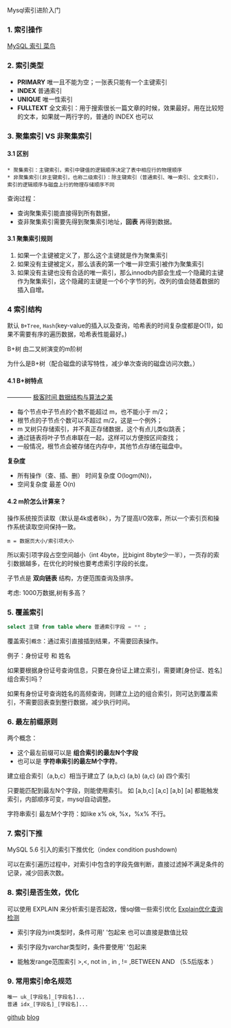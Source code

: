 Mysql索引进阶入门
### 1. 索引操作
[MySQL 索引 菜鸟](https://www.runoob.com/mysql/mysql-index.html)

### 2. 索引类型

* **PRIMARY**
    唯一且不能为空；一张表只能有一个主键索引  
* **INDEX**
		普通索引
* **UNIQUE**
		唯一性索引
* **FULLTEXT**
		全文索引：用于搜索很长一篇文章的时候，效果最好。用在比较短的文本，如果就一两行字的，普通的 INDEX 也可以

### 3. 聚集索引 VS 非聚集索引

#### 3.1 区别
	* 聚集索引：主键索引，索引中键值的逻辑顺序决定了表中相应行的物理顺序
	* 非聚集索引(非主键索引，也称二级索引)：除主键索引（普通索引、唯一索引、全文索引），索引的逻辑顺序与磁盘上行的物理存储顺序不同

  查询过程：
  * 查询聚集索引能直接得到所有数据，
  * 查非聚集索引需要先得到聚集索引地址，**回表** 再得到数据。

#### 3.1 聚集索引规则
  1. 如果一个主键被定义了，那么这个主键就是作为聚集索引
  2. 如果没有主键被定义，那么该表的第一个唯一非空索引被作为聚集索引
  3. 如果没有主键也没有合适的唯一索引，那么innodb内部会生成一个隐藏的主键作为聚集索引，这个隐藏的主键是一个6个字节的列，改列的值会随着数据的插入自增。

### 4 索引结构
  默认 ```B+Tree```, ```Hash```(key-value的插入以及查询，哈希表的时间复杂度都是O(1)，如果不需要有序的遍历数据，哈希表性能最好。)

  B+树 由二叉树演变的m阶树

  为什么是B+树（配合磁盘的读写特性，减少单次查询的磁盘访问次数。）

#### 4.1 B+树特点
  ———— [极客时间 数据结构与算法之美](https://time.geekbang.org/column/article/77830)
  * 每个节点中子节点的个数不能超过 m，也不能小于 m/2；
  * 根节点的子节点个数可以不超过 m/2，这是一个例外；
  * m 叉树只存储索引，并不真正存储数据，这个有点儿类似跳表；
  * 通过链表将叶子节点串联在一起，这样可以方便按区间查找；
  * 一般情况，根节点会被存储在内存中，其他节点存储在磁盘中。

  **复杂度**
  * 所有操作（查、插、删） 时间复杂度 O(logm(N))，
  * 空间复杂度 最差 O(n)

#### 4.2 **m阶怎么计算来？**

  操作系统按页读取（默认是4k或者8k），为了提高I/O效率，所以一个索引页和操作系统读取空间保持一致。

  ```
  m = 数据页大小/索引项大小
  ```
  所以索引项字段占空空间越小（int 4byte，比bigint 8byte少一半），一页存的索引数据越多，在优化的时候也要考虑索引字段的长度。

  子节点是 **双向链表** 结构，方便范围查询及排序。

  考虑:
    1000万数据,树有多高？

### 5. 覆盖索引
  ```sql
  select 主键 from table where 普通索引字段 = ** ;
  ```
  覆盖索引```概念```：通过索引直接插到结果，不需要回表操作。

  例子：身份证号 和 姓名

  如果要根据身份证号查询信息，只要在身份证上建立索引，需要建[身份证、姓名] 组合索引吗？

  如果有身份证号查询姓名的高频查询，则建立上边的组合索引，则可达到覆盖索引，不需要回表查到整行数据，减少执行时间。


### 6. 最左前缀原则
  两个概念：
  * 这个最左前缀可以是 **组合索引的最左N个字段**
  * 也可以是 **字符串索引的最左M个字符**。

  建立组合索引（a,b,c）相当于建立了 (a,b,c) (a,b) (a,c) (a) 四个索引

  只要能匹配到最左N个字段，则能使用索引。  如 [a,b,c] [a,c] [a,b] [a] 都能触发索引，内部顺序可变，mysql自动调整。

  字符串索引
  最左M个字符：如like x% ok, %x，%x% 不行。

### 7. 索引下推
  MySQL 5.6 引入的索引下推优化（index condition pushdown)

  可以在索引遍历过程中，对索引中包含的字段先做判断，直接过滤掉不满足条件的记录，减少回表次数。

### 8. 索引是否生效，优化
  可以使用 EXPLAIN 来分析索引是否起效，慢sql做一些索引优化 [Explain优化查询检测](https://www.runoob.com/w3cnote/mysql-index.html)


  * 索引字段为int类型时，条件可用' '包起来 也可以直接是数值比较
  * 索引字段为varchar类型时，条件要使用' '包起来

  * 能触发range范围索引  >,<, not in , in , != ,BETWEEN AND （5.5后版本 ）

### 9. 常用索引命名规范
  ```
  唯一 uk_[字段名]_[字段名]...
  普通 idx_[字段名]_[字段名]...
  ```

  [github]([https://github.com/loveincode](https://github.com/loveincode/notes))
  [blog](https://loveincode.cnblogs.com/)
